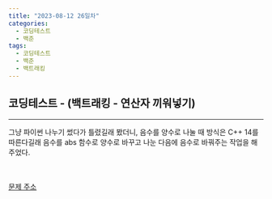 ```yaml
---
title: "2023-08-12 26일차"
categories:
  - 코딩테스트
  - 백준
tags:
  - 코딩테스트
  - 백준
  - 백트래킹
---
```

<h2>코딩테스트 - (백트래킹 - 연산자 끼워넣기)</h2>

---
<script src="https://gist.github.com/harimyong/50063a7cca205de6f396ba6bcf980d47.js"></script>
<p>그냥 파이썬 나누기 썼다가 틀렸길래 봤더니, 음수를 양수로 나눌 때 방식은 C++ 14를 따른다길래 음수를 abs 함수로 양수로 바꾸고 나눈 다음에 음수로 바꿔주는 작업을 해주었다.</p>
<br><br>
<a href="https://www.acmicpc.net/problem/14888">문제 주소<a>
